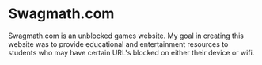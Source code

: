 <h1>Swagmath.com</h1>    
<p> Swagmath.com is an unblocked games website. My goal in creating this website was to provide educational and entertainment resources to students who may have certain URL's blocked on either their device or wifi. </p>
